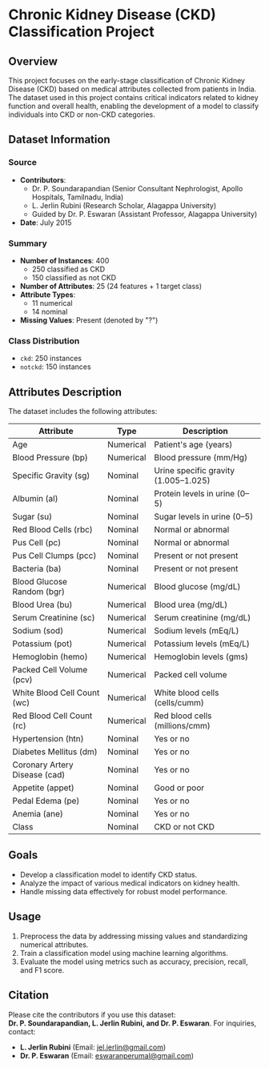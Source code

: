 # Chronic Kidney Disease (CKD) Classification Project

## Overview

This project focuses on the early-stage classification of Chronic Kidney Disease (CKD) based on medical attributes collected from patients in India. The dataset used in this project contains critical indicators related to kidney function and overall health, enabling the development of a model to classify individuals into CKD or non-CKD categories.

## Dataset Information

### Source
- **Contributors**:  
  - Dr. P. Soundarapandian (Senior Consultant Nephrologist, Apollo Hospitals, Tamilnadu, India)  
  - L. Jerlin Rubini (Research Scholar, Alagappa University)  
  - Guided by Dr. P. Eswaran (Assistant Professor, Alagappa University)  
- **Date**: July 2015  

### Summary
- **Number of Instances**: 400  
  - 250 classified as CKD  
  - 150 classified as not CKD  
- **Number of Attributes**: 25 (24 features + 1 target class)  
- **Attribute Types**:  
  - 11 numerical  
  - 14 nominal  
- **Missing Values**: Present (denoted by "?")  

### Class Distribution
- `ckd`: 250 instances  
- `notckd`: 150 instances  

## Attributes Description

The dataset includes the following attributes:

| Attribute               | Type      | Description                             |
|-------------------------|-----------|-----------------------------------------|
| Age                    | Numerical | Patient's age (years)                  |
| Blood Pressure (bp)    | Numerical | Blood pressure (mm/Hg)                 |
| Specific Gravity (sg)  | Nominal   | Urine specific gravity (1.005–1.025)   |
| Albumin (al)           | Nominal   | Protein levels in urine (0–5)          |
| Sugar (su)             | Nominal   | Sugar levels in urine (0–5)            |
| Red Blood Cells (rbc)  | Nominal   | Normal or abnormal                     |
| Pus Cell (pc)          | Nominal   | Normal or abnormal                     |
| Pus Cell Clumps (pcc)  | Nominal   | Present or not present                 |
| Bacteria (ba)          | Nominal   | Present or not present                 |
| Blood Glucose Random (bgr) | Numerical | Blood glucose (mg/dL)              |
| Blood Urea (bu)        | Numerical | Blood urea (mg/dL)                     |
| Serum Creatinine (sc)  | Numerical | Serum creatinine (mg/dL)               |
| Sodium (sod)           | Numerical | Sodium levels (mEq/L)                  |
| Potassium (pot)        | Numerical | Potassium levels (mEq/L)               |
| Hemoglobin (hemo)      | Numerical | Hemoglobin levels (gms)                |
| Packed Cell Volume (pcv)| Numerical | Packed cell volume                     |
| White Blood Cell Count (wc)| Numerical | White blood cells (cells/cumm)     |
| Red Blood Cell Count (rc)| Numerical | Red blood cells (millions/cmm)      |
| Hypertension (htn)     | Nominal   | Yes or no                              |
| Diabetes Mellitus (dm) | Nominal   | Yes or no                              |
| Coronary Artery Disease (cad) | Nominal | Yes or no                          |
| Appetite (appet)       | Nominal   | Good or poor                           |
| Pedal Edema (pe)       | Nominal   | Yes or no                              |
| Anemia (ane)           | Nominal   | Yes or no                              |
| Class                  | Nominal   | CKD or not CKD                         |

## Goals

- Develop a classification model to identify CKD status.  
- Analyze the impact of various medical indicators on kidney health.  
- Handle missing data effectively for robust model performance.  

## Usage

1. Preprocess the data by addressing missing values and standardizing numerical attributes.  
2. Train a classification model using machine learning algorithms.  
3. Evaluate the model using metrics such as accuracy, precision, recall, and F1 score.  

## Citation

Please cite the contributors if you use this dataset:  
**Dr. P. Soundarapandian, L. Jerlin Rubini, and Dr. P. Eswaran**. For inquiries, contact:  
- **L. Jerlin Rubini** (Email: jel.jerlin@gmail.com)  
- **Dr. P. Eswaran** (Email: eswaranperumal@gmail.com)  
